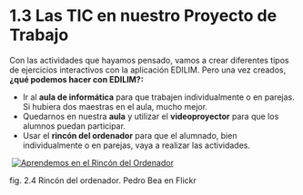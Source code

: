 # 1.3 Las TIC en nuestro Proyecto de Trabajo

Con las actividades que hayamos pensado, vamos a crear diferentes tipos de ejercicios interactivos con la aplicación EDILIM. Pero una vez creados, **¿qué podemos hacer con EDILIM?:**

*   Ir al **aula de informática** para que trabajen individualmente o en parejas. Si hubiera dos maestras en el aula, mucho mejor.
*   Quedarnos en nuestra **aula** y utilizar el **videoproyector** para que los alumnos puedan participar.
*   Usar el **rincón del ordenador** para que el alumnado, bien individualmente o en parejas, vaya a realizar las actividades.


 [![Aprendemos en el Rincón del Ordenador](http://farm1.staticflickr.com/79/249142977_98268df06f.jpg)](http://www.flickr.com/photos/pedrojimenez/249142977/ "Aprendemos en el Rincón del Ordenador por pedrobea, en Flickr")


fig. 2.4 Rincón del ordenador. Pedro Bea en Flickr


